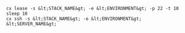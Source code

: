 <!-- layout: code
post: ssh_cloud-provider's-firewall-api-has-delay.md -->
```
cx lease -s &lt;STACK_NAME&gt; -e &lt;ENVIRONMENT&gt; -p 22 -t 10
sleep 10
cx ssh -s &lt;STACK_NAME&gt; -e &lt;ENVIRONMENT&gt; &lt;SERVER_NAME&gt;
```
